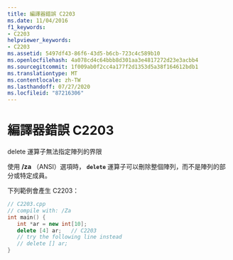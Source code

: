 ```yaml
---
title: 編譯器錯誤 C2203
ms.date: 11/04/2016
f1_keywords:
- C2203
helpviewer_keywords:
- C2203
ms.assetid: 5497df43-86f6-43d5-b6cb-723c4c589b10
ms.openlocfilehash: 4a078cd4c64bbb8d301aa3e4817272d23e3acbb4
ms.sourcegitcommit: 1f009ab0f2cc4a177f2d1353d5a38f164612bdb1
ms.translationtype: MT
ms.contentlocale: zh-TW
ms.lasthandoff: 07/27/2020
ms.locfileid: "87216306"
---
```

# <a name="compiler-error-c2203"></a>編譯器錯誤 C2203

delete 運算子無法指定陣列的界限

使用 **/za** （ANSI）選項時， **`delete`** 運算子可以刪除整個陣列，而不是陣列的部分或特定成員。

下列範例會產生 C2203：

```cpp
// C2203.cpp
// compile with: /Za
int main() {
   int *ar = new int[10];
   delete [4] ar;   // C2203
   // try the following line instead
   // delete [] ar;
}
```
